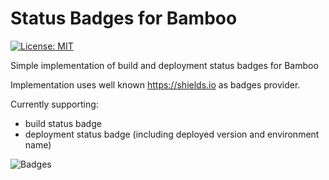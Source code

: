 # Status Badges for Bamboo

[![License: MIT](https://img.shields.io/github/license/mieliespoor/bamboo-status-badges)](https://opensource.org/licenses/MIT)

Simple implementation of build and deployment status badges for Bamboo

Implementation uses well known https://shields.io as badges provider.

Currently supporting:

* build status badge
* deployment status badge (including deployed version and environment name)

![Badges](https://github.com/redfox-tools/bamboo-status-badges/blob/9cae5b16c4569a89694b9a879c120a352c314c21/src/main/resources/images/status-bages/screen_1.png)
